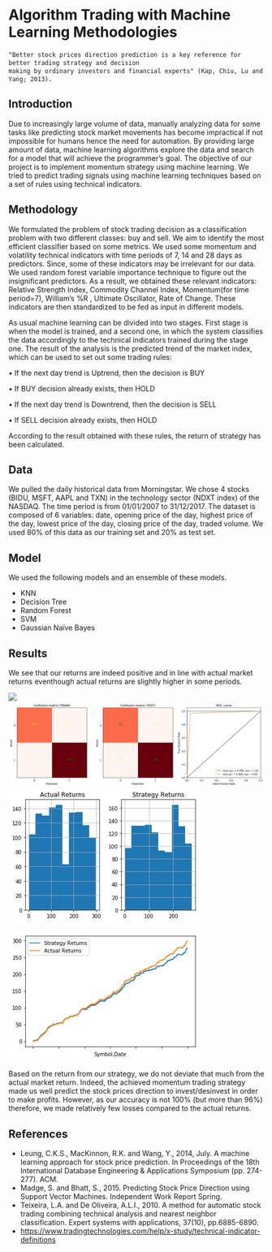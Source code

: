 # Algorithm Trading with Machine Learning Methodologies


```
"Better stock prices direction prediction is a key reference for better trading strategy and decision
making by ordinary investors and financial experts" (Kap, Chiu, Lu and Yang; 2013).
```

## Introduction

Due to increasingly large volume of data, manually analyzing data for some tasks like predicting stock market movements has become impractical if not impossible for humans hence the need for automation. By providing large amount of data, machine learning algorithms explore the data and search for a model that will achieve the programmer’s goal. The objective of our project is to implement momentum strategy using machine learning. We tried to predict trading signals using machine learning techniques based on a set of rules using technical indicators. 

## Methodology

We formulated the problem of stock trading decision as a classification problem with two different classes: buy and sell. We aim to identify the most efficient classifier based on some metrics.
We used some momentum and volatility technical indicators with time periods of 7, 14 and 28 days as predictors. Since, some of these indicators may be irrelevant for our data. We used random forest variable importance technique to figure out the insignificant predictors. As a result, we obtained these relevant indicators: Relative Strength Index, Commodity Channel Index, Momentum(for time period=7), William’s %R , Ultimate Oscillator, Rate of Change. These indicators are then standardized to be fed as input in different models.

As usual machine learning can be divided into two stages. First stage is when the model is trained, and a second one, in which the system classifies the data accordingly to the technical indicators trained during the stage one. The result of the analysis is the predicted trend of the market index, which can be used to set out some trading rules:

• If the next day trend is Uptrend, then the decision is BUY

• If BUY decision already exists, then HOLD

• If the next day trend is Downtrend, then the decision is SELL

• If SELL decision already exists, then HOLD

According to the result obtained with these rules, the return of strategy has been calculated.



## Data

We pulled the daily historical data from Morningstar. We chose 4 stocks (BIDU, MSFT, AAPL and TXN) in the technology sector (NDXT index) of the NASDAQ. The time period is from 01/01/2007 to 31/12/2017. The dataset is composed of 6 variables: date, opening price of the day, highest price of the day, lowest price of the day, closing price of the day, traded volume. We used 80% of this data as our training set and 20% as test set.

## Model
We used the following models and an ensemble of these models.
- KNN
- Decision Tree
- Random Forest
- SVM
- Gaussian Naïve Bayes




## Results
We see that our returns are indeed positive and in line with actual market returns eventhough actual returns are slightly higher in some periods.

![](Images/9.png)
![](Images/2.png)
![](Images/6.png)

![](Images/7.png)

Based on the return from our strategy, we do not deviate that much from the actual market return. Indeed, the achieved momentum trading strategy made us well predict the stock prices direction to invest/desinvest in order to make profits. However, as our accuracy is not 100% (but more than 96%) therefore, we made relatively few losses compared to the actual returns. 

## References

- Leung, C.K.S., MacKinnon, R.K. and Wang, Y., 2014, July. A machine learning approach for stock price prediction. In Proceedings of the 18th International Database Engineering & Applications Symposium (pp. 274-277). ACM.
- Madge, S. and Bhatt, S., 2015. Predicting Stock Price Direction using Support Vector Machines. Independent Work Report Spring.
- Teixeira, L.A. and De Oliveira, A.L.I., 2010. A method for automatic stock trading combining technical analysis and nearest neighbor classification. Expert systems with applications, 37(10), pp.6885-6890.
- https://www.tradingtechnologies.com/help/x-study/technical-indicator-definitions
